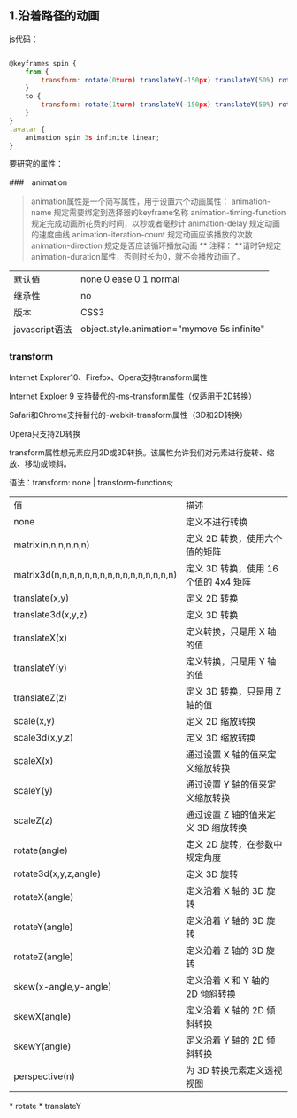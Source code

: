 ## 1.沿着路径的动画

js代码：

```js

@keyframes spin {
	from {
		transform: rotate(0turn) translateY(-150px) translateY(50%) rotate(1turn)
	}
	to {
		transform: rotate(1turn) translateY(-150px) translateY(50%) rotate(0turn);
	}
}
.avatar {
	animation spin 3s infinite linear;
}

```

要研究的属性：

###　animation
> animation属性是一个简写属性，用于设置六个动画属性：
> animation-name 规定需要绑定到选择器的keyframe名称
> animation-timing-function 规定完成动画所花费的时间，以秒或者毫秒计
> animation-delay 规定动画的速度曲线
> animation-iteration-count 规定动画应该播放的次数
> animation-direction 规定是否应该循环播放动画
** 注释： **请时钟规定animation-duration属性，否则时长为0，就不会播放动画了。

<table>
	<tr>
		<td>默认值</td>
		<td>none 0 ease 0 1 normal</td>
	</tr>
	<tr>
		<td>继承性</td>
		<td>no</td>
	</tr>
	<tr>
		<td>版本</td>
		<td>CSS3</td>
	</tr>
	<tr>
		<td>javascript语法</td>
		<td>object.style.animation="mymove 5s infinite"</td>
	</tr>
</table>

### transform

Internet Explorer10、Firefox、Opera支持transform属性

Internet Exploer 9 支持替代的-ms-transform属性（仅适用于2D转换）

Safari和Chrome支持替代的-webkit-transform属性（3D和2D转换）

Opera只支持2D转换

transform属性想元素应用2D或3D转换。该属性允许我们对元素进行旋转、缩放、移动或倾斜。

语法：transform: none | transform-functions;

<table>
	<tr>
		<td>值</td>
		<td>描述</td>
	</tr>
	<tr>
		<td>none</td>
		<td>定义不进行转换</td>
	</tr>
	<tr>
		<td>matrix(n,n,n,n,n,n)</td>
		<td>定义 2D 转换，使用六个值的矩阵</td>
	</tr>
	<tr>
		<td>matrix3d(n,n,n,n,n,n,n,n,n,n,n,n,n,n,n,n)</td>
		<td>定义 3D 转换，使用 16 个值的 4x4 矩阵</td>
	</tr>
	<tr>
		<td>translate(x,y)</td>
		<td>定义 2D 转换</td>
	</tr>
	<tr>
		<td>translate3d(x,y,z)</td>
		<td>定义 3D 转换</td>
	</tr>
	<tr>
		<td>translateX(x)</td>
		<td>定义转换，只是用 X 轴的值</td>
	</tr>
	<tr>
		<td>translateY(y)</td>
		<td>定义转换，只是用 Y 轴的值</td>
	</tr>
	<tr>
		<td>translateZ(z)</td>
		<td>定义 3D 转换，只是用 Z 轴的值</td>
	</tr>
	<tr>
		<td>scale(x,y)</td>
		<td>定义 2D 缩放转换</td>
	</tr>
	<tr>
		<td>scale3d(x,y,z)</td>
		<td>定义 3D 缩放转换</td>
	</tr>
	<tr>
		<td>scaleX(x)</td>
		<td>通过设置 X 轴的值来定义缩放转换</td>
	</tr>
	<tr>
		<td>scaleY(y)</td>
		<td>通过设置 Y 轴的值来定义缩放转换</td>
	</tr>
	<tr>
		<td>scaleZ(z)</td>
		<td>通过设置 Z 轴的值来定义 3D 缩放转换</td>
	</tr>
	<tr>
		<td>rotate(angle)</td>
		<td>定义 2D 旋转，在参数中规定角度</td>
	</tr>
	<tr>
		<td>rotate3d(x,y,z,angle)</td>
		<td>定义 3D 旋转</td>
	</tr>
	<tr>
		<td>rotateX(angle)</td>
		<td>定义沿着 X 轴的 3D 旋转</td>
	</tr>
	<tr>
		<td>rotateY(angle)</td>
		<td>定义沿着 Y 轴的 3D 旋转</td>
	</tr>
	<tr>
		<td>rotateZ(angle)</td>
		<td>定义沿着 Z 轴的 3D 旋转</td>
	</tr>
	<tr>
		<td>skew(x-angle,y-angle)</td>
		<td>定义沿着 X 和 Y 轴的 2D 倾斜转换</td>
	</tr>
	<tr>
		<td>skewX(angle)</td>
		<td>定义沿着 X 轴的 2D 倾斜转换</td>
	</tr>
	<tr>
		<td>skewY(angle)</td>
		<td>定义沿着 Y 轴的 2D 倾斜转换</td>
	</tr>
	<tr>
		<td>perspective(n)</td>
		<td>为 3D 转换元素定义透视视图</td>
	</tr>
</table>
*	rotate
*	translateY

